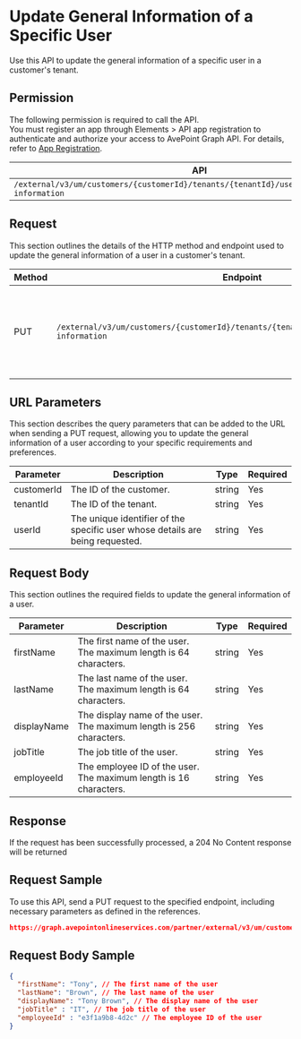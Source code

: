 # Update General Information of a Specific User

Use this API to update the general information of a specific user in a customer's tenant. 

## Permission

The following permission is required to call the API.  
You must register an app through Elements > API app registration to authenticate and authorize your access to AvePoint Graph API. For details, refer to [App Registration](https://cdn.avepoint.com/assets/apelements-webhelp/avepoint-elements-for-partners/index.htm#!Documents/appregistration.htm).

| API | Permission  |
|-----------|--------|
| `/external/v3/um/customers/{customerId}/tenants/{tenantId}/users/{userId}/general-information`|elements.um.user.readwrite.all|  

## Request

This section outlines the details of the HTTP method and endpoint used to update the general information
of a user in a customer's tenant.

| Method | Endpoint | Description |
|-----------|--------|------------|
| PUT | `/external/v3/um/customers/{customerId}/tenants/{tenantId}/users/{userId}/general-information` | Updates the general information of a specific user in a customer's tenant.|

## URL Parameters

This section describes the query parameters that can be added to the URL when sending a PUT request, allowing you to update the general information of a user according to your specific requirements and preferences.

| Parameter | Description | Type | Required |
| --- | --- | --- |---|
| customerId | The ID of the customer. | string | Yes |
| tenantId | The ID of the tenant. | string | Yes |
| userId | The unique identifier of the specific user whose details are being requested. | string | Yes |

## Request Body

This section outlines the required fields to update the general information of a user.

| Parameter | Description | Type | Required |
| --- | --- | --- | --- |
| firstName | The first name of the user. The maximum length is 64 characters. | string | Yes |
| lastName | The last name of the user. The maximum length is 64 characters.| string | Yes |
| displayName |  The display name of the user. The maximum length is 256 characters.| string | Yes |
| jobTitle | The job title of the user. | string | Yes |
| employeeId |The employee ID of the user. The maximum length is 16 characters.| string | Yes |

## Response

If the request has been successfully processed, a 204 No Content response will be returned

## Request Sample

To use this API, send a PUT request to the specified endpoint, including necessary parameters as defined in the references. 

```json
https://graph.avepointonlineservices.com/partner/external/v3/um/customers/966f35cc-****-****-****-25cdbcf82a07/tenants/0c7715b3-****-****-****-f3634dcfacec/users/7c18fd6f-****-****-****-5725fa9edc3f/general-information
```
## Request Body Sample

```json
{
  "firstName": "Tony", // The first name of the user
  "lastName": "Brown", // The last name of the user
  "displayName": "Tony Brown", // The display name of the user
  "jobTitle" : "IT", // The job title of the user
  "employeeId" : "e3f1a9b8-4d2c" // The employee ID of the user
}
```